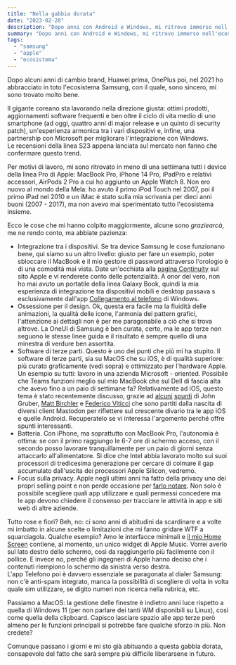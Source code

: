 ```yaml
---
title: "Nella gabbia dorata"
date: "2023-02-28"
description: "Dopo anni con Android e Windows, mi ritrovo immerso nell'ecosistema Apple. Alcune prime considerazioni."
summary: "Dopo anni con Android e Windows, mi ritrovo immerso nell'ecosistema Apple. Alcune prime considerazioni."
tags: 
  - "samsung"
  - "apple"
  - "ecosistema"
---
```


Dopo alcuni anni di cambio brand, Huawei prima, OnePlus poi, nel 2021 ho abbracciato in toto l'ecosistema Samsung, con il quale, sono sincero, mi sono trovato molto bene.

Il gigante coreano sta lavorando nella direzione giusta: ottimi prodotti, aggiornamenti software frequenti e ben oltre il ciclo di vita medio di uno smartphone (ad oggi, quattro anni di major release e un quinto di security patch), un'esperienza armonica tra i vari dispositivi e, infine, una partnership con Microsoft per migliorare l'integrazione con Windows.  
Le recensioni della linea S23 appena lanciata sul mercato non fanno che confermare questo trend.

Per motivi di lavoro, mi sono ritrovato in meno di una settimana tutti i device della linea Pro di Apple: MacBook Pro, iPhone 14 Pro, iPadPro e relativi accessori, AirPods 2 Pro a cui ho aggiunto un Apple Watch 8. Non ero nuovo al mondo della Mela: ho avuto il primo iPod Touch nel 2007, poi il primo iPad nel 2010 e un iMac è stato sulla mia scrivania per dieci anni buoni (2007 - 2017), ma non avevo mai sperimentato tutto l'ecosistema insieme.

Ecco le cose che mi hanno colpito maggiormente, alcune sono _graziearcà_, me ne rendo conto, ma abbiate pazienza:

* Integrazione tra i dispositivi. Se tra device Samsung le cose funzionano bene, qui siamo su un altro livello: giusto per fare un esempio, poter sbloccare il MacBook e il mio gestore di password attraverso l'orologio è di una comodità mai vista. Date un'occhiata alla [pagina Continuity](https://www.apple.com/it/macos/continuity/) sul sito Apple e vi renderete conto delle potenzialità. A onor del vero, non ho mai avuto un portatile della linea Galaxy Book, quindi la mia esperienza di integrazione tra dispositivi mobili e desktop passava s esclusivamente dall'app [Collegamento al telefono](https://www.microsoft.com/it-it/windows/sync-across-your-devices) di Windows.
* Ossessione per il design. Ok, questa era facile ma la fluidità delle animazioni, la qualità delle icone, l'armonia dei pattern grafici, l'attenzione ai dettagli non è per me paragonabile a ciò che si trova altrove. La OneUI di Samsung è ben curata, certo, ma le app terze non seguono le stesse linee guida e il risultato è sempre quello di una minestra di verdure ben assortita.
* Software di terze parti. Questo è uno dei punti che più mi ha stupito. Il software di terze parti, sia su MacOS che su iOS, è di qualità superiore: più curato graficamente (vedi sopra) e ottimizzato per l'hardware Apple. Un esempio su tutti: lavoro in una azienda Microsoft - oriented. Possibile che Teams funzioni meglio sul mio MacBook che sul Dell di fascia alta che avevo fino a un paio di settimane fa?
  Relativamente ad iOS, questo tema è stato recentemente discusso, grazie ad [alcuni](https://daringfireball.net/2023/01/meanwhile_over_in_androidtown) [spunti](https://daringfireball.net/2023/02/making_our_hearts_sing) di John Gruber, [Matt Birchler](https://birchtree.me/blog/the-shocking-state-of-enthusiast-apps-on-android/) e [Federico Viticci](https://www.macstories.net/stories/the-practicality-of-art-in-software/) che sono partiti dalla nascita di diversi client Mastodon per riflettere sul crescente divario tra le app iOS e quelle Android. Recuperatelo se vi interessa l'argomento perché offre spunti interessanti.
* Batteria. Con iPhone, ma soprattutto con MacBook Pro, l'autonomia è ottima: se con il primo raggiungo le 6-7 ore di schermo acceso, con il secondo posso lavorare tranquillamente per un paio di giorni senza attaccarlo all'alimentatore. Si dice che Intel abbia lavorato molto sui suoi processori di tredicesima generazione per cercare di colmare il gap accumulato dall'uscita dei processori Apple Silicon, vedremo.
* Focus sulla privacy. Apple negli ultimi anni ha fatto della privacy uno dei propri selling point e non perde occasione per [farlo notare](https://www.apple.com/it/privacy/). Non solo è possibile scegliere quali app utilizzare e quali permessi concedere ma le app devono chiedere il consenso per tracciare le attività in app e siti web di altre aziende.

Tutto rose e fiori? Beh, no: ci sono anni di abitudini da scardinare e a volte mi imbatto in alcune scelte o limitazioni che mi fanno gridare WTF a squarciagola. Qualche esempio?
Amo le interfacce minimali e [il mio Home Screen](../../µ/home-screen/) contiene, al momento, un unico widget di Apple Music. Vorrei averlo sul lato destro dello schermo, così da raggiungerlo più facilmente con il pollice. E invece no, perché gli ingegneri di Apple hanno deciso che i contenuti riempiono lo schermo da sinistra verso destra.  
L'app Telefono poi è davvero essenziale se paragonata al dialer Samsung: non c'è anti-spam integrato, manca la possibilità di scegliere di volta in volta quale sim utilizzare, se digito numeri non ricerca nella rubrica, etc.

Passiamo a MacOS: la gestione delle finestre è indietro anni luce rispetto a quella di Windows 11 (per non parlare dei tanti WM disponibili su Linux), così come quella della clipboard.
Capisco lasciare spazio alle app terze però almeno per le funzioni principali si potrebbe fare qualche sforzo in più. Non credete?

Comunque passano i giorni e mi sto già abituando a questa gabbia dorata, consapevole del fatto che sarà sempre più difficile liberarsene in futuro.